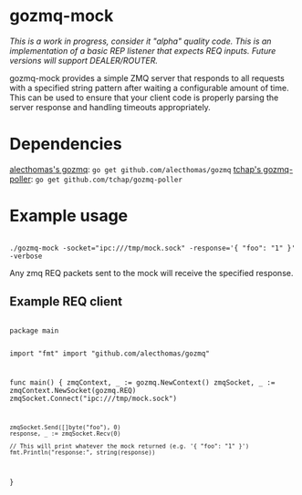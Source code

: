 # gozmq-mock

*This is a work in progress, consider it "alpha" quality code. This is an implementation of a basic REP listener that expects REQ inputs. Future versions will support DEALER/ROUTER.*

gozmq-mock provides a simple ZMQ server that responds to all requests with a specified string pattern after waiting a configurable amount of time. This can be used to ensure that your client code is properly parsing the server response and handling timeouts appropriately.

# Dependencies

[alecthomas's gozmq](http://github.com/alecthomas/gozmq): `go get github.com/alecthomas/gozmq`
[tchap's gozmq-poller](https://github.com/tchap/gozmq-poller): `go get github.com/tchap/gozmq-poller`

# Example usage

<code>
./gozmq-mock -socket="ipc:///tmp/mock.sock" -response='{ "foo": "1" }' -verbose
</code>

Any zmq REQ packets sent to the mock will receive the specified response.

## Example REQ client

<code>
package main

import "fmt"
import "github.com/alecthomas/gozmq"

func main() {
	zmqContext, _ := gozmq.NewContext()
	zmqSocket, _ := zmqContext.NewSocket(gozmq.REQ)
	zmqSocket.Connect("ipc:///tmp/mock.sock")

	zmqSocket.Send([]byte("foo"), 0)
	response, _ := zmqSocket.Recv(0)

	// This will print whatever the mock returned (e.g. '{ "foo": "1" }')
	fmt.Println("response:", string(response))
}
</code>